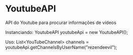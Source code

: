 # YoutubeAPI
API do Youtube para procurar informações de vídeos

Instanciando:
YoutubeAPI youtubeApi = new YoutubeAPI();

Uso: List&lt;YouTubeChannel&gt; channels = youtubeApi.getChannelsByUserName("rezendeevil");
